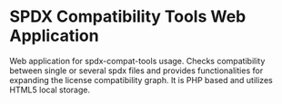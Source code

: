 # SPDX Compatibility Tools Web Application
Web application for spdx-compat-tools usage. Checks compatibility between single or several spdx files and provides functionalities for expanding the license compatibility graph. It is PHP based and utilizes HTML5 local storage.
